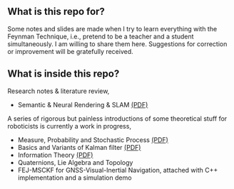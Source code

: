 ## What is this repo for?

Some notes and slides are made when I try to learn everything with the Feynman Technique, i.e., pretend to be a teacher and a student simultaneously. I am willing to share them here. Suggestions for correction or improvement will be gratefully received.

## What is inside this repo?

Research notes & literature review,
- Semantic & Neural Rendering & SLAM [(PDF)](https://github.com/xiaosq2000/notes/blob/main/novel_slam/slides/main.pdf)

A series of rigorous but painless introductions of some theoretical stuff for roboticists is currently a work in progress,
- Measure, Probability and Stochastic Process [(PDF)](https://github.com/xiaosq2000/notes/blob/main/measure_probability_and_stochastic_process/main.pdf)
- Basics and Variants of Kalman filter [(PDF)](https://github.com/xiaosq2000/notes/blob/main/kalman_filter/main.pdf)
- Information Theory [(PDF)](https://github.com/xiaosq2000/notes/blob/main/information_theory/main.pdf)
- Quaternions, Lie Algebra and Topology
- FEJ-MSCKF for GNSS-Visual-Inertial Navigation, attached with C++ implementation and a simulation demo
